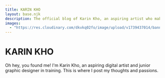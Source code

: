 ```yaml
---
title: KARIN KHO
layout: base.njk
description: The official blog of Karin Kho, an aspiring artist who makes comics and talks about things.
images:
  - "https://res.cloudinary.com/dkvkq02fo/image/upload/v1739437014/banner_500x90px_spbpef.webp"
---
```


# KARIN KHO
Oh hey, you found me! I'm Karin Kho, an aspiring digital artist and junior graphic designer in training. This is where I post my thoughts and passions.
